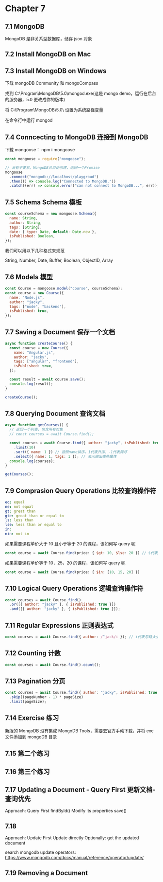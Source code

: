 # Chapter 7

## 7.1 MongoDB

MongoDB 是非关系型数据库，储存 json 对象

## 7.2 Install MongoDB on Mac

## 7.3 Install MongoDB on Windows

下载 mongoDB Community 和 mongoCompass

找到 C:\Program\MongoDB\5.0\mongod.exe(这是 mongo demo，运行在后台的服务器，5.0 更改成你的版本)

将 C:\Program\MongoDB\5.0\ 设置为系统路径变量

在命令行中运行 mongod

## 7.4 Conncecting to MongoDB 连接到 MongoDB

下载 mongoose： npm i mongoose

```javascript
const mongoose = require("mongoose");

// 没有不要紧，MongoDB会自动创建，返回一个Promise
mongoose
  .connect("mongodb://localhost/playgroud")
  .then(() => console.log("Connected to MongoDB."))
  .catch((err) => console.error("can not connect to MongoDB...", err));
```

## 7.5 Schema Schema 模板

```javascript
const courseSchema = new mongoose.Schema({
  name: String,
  author: String,
  tags: [String],
  date: { type: Date, default: Date.now },
  isPublished: Boolean,
});
```

我们可以用以下几种格式来规范

String, Number, Date, Buffer, Boolean, ObjectID, Array

## 7.6 Models 模型

```javascript
const Course = mongoose.model("course", courseSchema);
const course = new Course({
  name: "Node.js",
  author: "jacky",
  tags: ["node", "backend"],
  isPublished: true,
});
```

## 7.7 Saving a Document 保存一个文档

```javascript
async function createCourse() {
  const course = new Course({
    name: "Angular.js",
    author: "jacky",
    tags: ["angular", "frontend"],
    isPublished: true,
  });

  const result = await course.save();
  console.log(result);
}

createCourse();
```

## 7.8 Querying Document 查询文档

```javascript
async function getCourses() {
  // 返回一个列表，包含所有对象
  // const courses = await Course.find();

  const courses = await Course.find({ author: "jacky", isPublished: true }) // 添加过滤
    .limit(10)
    .sort({ name: 1 }) // 按照name排序，1代表升序，-1代表降序
    .select({ name: 1, tags: 1 }); // 表示输出哪些属性
  console.log(courses);
}

getCourses();
```

## 7.9 Comprasion Query Operations 比较查询操作符

```yaml
eq: equal
ne: not equal
gt: great than
gte: great than or equal to
ls: less than
lse: less than or equal to
in:
nin: not in
```

如果需要课程单价大于 10 且小于等于 20 的课程，该如何写 query 呢

```javascript
const course = await Course.find(price: { $gt: 10, $lse: 20 }) // $代表这是一个操作符
```

如果需要课程单价等于 10，25，20 的课程，该如何写 query 呢

```javascript
const course = await Course.find(price: { $in: [10, 15, 20] })
```

## 7.10 Logical Query Operations 逻辑查询操作符

```javascript
const courses = await Course.find()
  .or([{ author: "jacky" }, { isPublished: true }])
  .and([{ author: "jacky" }, { isPublished: true }]);
```

## 7.11 Regular Expressions 正则表达式

```javascript
const courses = await Course.find({ author: /^jack/i }); // i代表忽略大小写
```

## 7.12 Counting 计数

```javascript
const courses = await Course.find().count();
```

## 7.13 Pagination 分页

```javascript
const courses = await Course.find({ author: "jacky", isPublished: true })
  .skip((pageNumber - 1) * pageSize)
  .limit(pageSize);
```

## 7.14 Exercise 练习

新版的 MongoDB 没有集成 MongoDB Tools，需要去官方手动下载，并将 exe 文件添加到 mongoDB 目录

## 7.15 第二个练习

## 7.16 第三个练习

## 7.17 Updating a Document - Query First 更新文档-查询优先

Approach: Query First
findById()
Modify its properties
save()

## 7.18

Approach: Update First
Update directly
Optionally: get the updated document

search mongodb update operators:
https://www.mongodb.com/docs/manual/reference/operator/update/

## 7.19 Removing a Document
